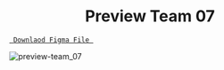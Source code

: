<h1 align="center">Preview Team 07</h1>

<a align ="center" href="https://github.com/Dezenix/website-screens/blob/main/Team_Section/Team07/Team07.fig "> `  Downlaod Figma File  `</a>


![preview-team_07](https://github.com/Dezenix/website-screens/blob/main/Team_Section/Team07/Preview%20Team07.png)

